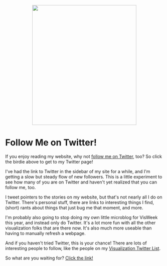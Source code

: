 <p align="center"><img src="https://media.eagereyes.org/media/2010/bird.png" alt="" width="332" height="384" /></p>

# Follow Me on Twitter!

If you enjoy reading my website, why not <a href="http://twitter.com/eagereyes">follow me on Twitter</a>, too? So click the birdie above to get to my Twitter page!

I've had the link to Twitter in the sidebar of my site for a while, and I'm getting a slow but steady flow of new followers. This is a little experiment to see how many of you are on Twitter and haven't yet realized that you can follow me, too.

I tweet pointers to the stories on my website, but that's not nearly all I do on Twitter. There's personal stuff, there are links to interesting things I find, (short) rants about things that just bug me that moment, and more.

I'm probably also going to stop doing my own little microblog for VisWeek this year, and instead only do Twitter. It's a lot more fun with all the other visualization folks that are there now. It's also much more useable than having to manually refresh a webpage.

And if you haven't tried Twitter, this is your chance! There are lots of interesting people to follow, like the people on my <a href="http://twitter.com/EagerEyes/visualization/members">Visualization Twitter List</a>.

So what are you waiting for? <a href="http://twitter.com/EagerEyes">Click the link!</a>
